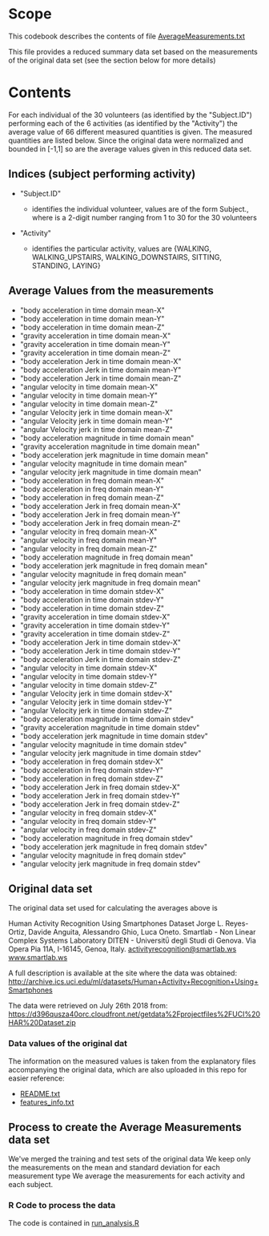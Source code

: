# Scope 
This codebook describes the contents of file [AverageMeasurements.txt](AverageMeasurements.txt)

This file provides a reduced summary data set based on the measurements of the original data set (see the section below for more details)

# Contents
For each individual of the 30 volunteers (as identified by the "Subject.ID") performing each of the 6 activities (as identified by the "Activity") the average value of 66 different measured quantities is given. 
The measured quantities are listed below. Since the original data were normalized and bounded in [-1,1] so are the average values given in this reduced data set. 

## Indices (subject performing activity)

*  "Subject.ID" 
    - identifies the individual volunteer, values are of the form Subject.<nn>, where <nn> is a 2-digit number ranging from 1 to 30 for the 30 volunteers

 *  "Activity"                                             
    - identifies the particular activity, values are {WALKING, WALKING_UPSTAIRS, WALKING_DOWNSTAIRS, SITTING, STANDING, LAYING} 

## Average Values from the measurements 
 
*  "body acceleration in time domain mean-X"              
*  "body acceleration in time domain mean-Y"              
*  "body acceleration in time domain mean-Z"              
*  "gravity acceleration in time domain mean-X"           
*  "gravity acceleration in time domain mean-Y"           
*  "gravity acceleration in time domain mean-Z"           
*  "body acceleration Jerk in time domain mean-X"         
*  "body acceleration Jerk in time domain mean-Y"         
*  "body acceleration Jerk in time domain mean-Z"         
*  "angular velocity in time domain mean-X"               
*  "angular velocity in time domain mean-Y"               
*  "angular velocity in time domain mean-Z"               
*  "angular Velocity jerk in time domain mean-X"          
*  "angular Velocity jerk in time domain mean-Y"          
*  "angular Velocity jerk in time domain mean-Z"          
*  "body acceleration magnitude in time domain mean"      
*  "gravity acceleration magnitude in time domain mean"   
*  "body acceleration jerk magnitude in time domain mean" 
*  "angular velocity magnitude in time domain mean"       
*  "angular velocity jerk magnitude in time domain mean"  
*  "body acceleration in freq domain mean-X"              
*  "body acceleration in freq domain mean-Y"              
*  "body acceleration in freq domain mean-Z"              
*  "body acceleration Jerk in freq domain mean-X"         
*  "body acceleration Jerk in freq domain mean-Y"         
*  "body acceleration Jerk in freq domain mean-Z"         
*  "angular velocity in freq domain mean-X"               
*  "angular velocity in freq domain mean-Y"               
*  "angular velocity in freq domain mean-Z"               
*  "body acceleration magnitude in freq domain mean"      
*  "body acceleration jerk magnitude in freq domain mean" 
*  "angular velocity magnitude in freq domain mean"       
*  "angular velocity jerk magnitude in freq domain mean"  
*  "body acceleration in time domain stdev-X"             
*  "body acceleration in time domain stdev-Y"             
*  "body acceleration in time domain stdev-Z"             
*  "gravity acceleration in time domain stdev-X"          
*  "gravity acceleration in time domain stdev-Y"          
*  "gravity acceleration in time domain stdev-Z"          
*  "body acceleration Jerk in time domain stdev-X"        
*  "body acceleration Jerk in time domain stdev-Y"        
*  "body acceleration Jerk in time domain stdev-Z"        
*  "angular velocity in time domain stdev-X"              
*  "angular velocity in time domain stdev-Y"              
*  "angular velocity in time domain stdev-Z"              
*  "angular Velocity jerk in time domain stdev-X"         
*  "angular Velocity jerk in time domain stdev-Y"         
*  "angular Velocity jerk in time domain stdev-Z"         
*  "body acceleration magnitude in time domain stdev"     
*  "gravity acceleration magnitude in time domain stdev"  
*  "body acceleration jerk magnitude in time domain stdev"
*  "angular velocity magnitude in time domain stdev"      
*  "angular velocity jerk magnitude in time domain stdev" 
*  "body acceleration in freq domain stdev-X"             
*  "body acceleration in freq domain stdev-Y"             
*  "body acceleration in freq domain stdev-Z"             
*  "body acceleration Jerk in freq domain stdev-X"        
*  "body acceleration Jerk in freq domain stdev-Y"        
*  "body acceleration Jerk in freq domain stdev-Z"        
*  "angular velocity in freq domain stdev-X"              
*  "angular velocity in freq domain stdev-Y"              
*  "angular velocity in freq domain stdev-Z"              
*  "body acceleration magnitude in freq domain stdev"     
*  "body acceleration jerk magnitude in freq domain stdev"
*  "angular velocity magnitude in freq domain stdev"      
*  "angular velocity jerk magnitude in freq domain stdev"

## Original data set

The original data set used for calculating the averages above is 

Human Activity Recognition Using Smartphones Dataset
Jorge L. Reyes-Ortiz, Davide Anguita, Alessandro Ghio, Luca Oneto.
Smartlab - Non Linear Complex Systems Laboratory
DITEN - Universitΰ degli Studi di Genova.
Via Opera Pia 11A, I-16145, Genoa, Italy.
activityrecognition@smartlab.ws
www.smartlab.ws

A full description is available at the site where the data was obtained:
http://archive.ics.uci.edu/ml/datasets/Human+Activity+Recognition+Using+Smartphones

The data were retrieved on July 26th 2018 from:
https://d396qusza40orc.cloudfront.net/getdata%2Fprojectfiles%2FUCI%20HAR%20Dataset.zip

### Data values of the original dat

The information on the measured values is taken from the explanatory files accompanying the original data, which are also uploaded in this repo for easier reference:
* [README.txt](README.txt)
* [features_info.txt](features_info.txt)

## Process to create the Average Measurements data set

We've merged the training and test sets of the original data 
We keep only the measurements on the mean and standard deviation for each measurement type
We average the measurements for each activity and each subject.

### R Code to process the data

The code is contained in [run_analysis.R](run_analysis.R)

